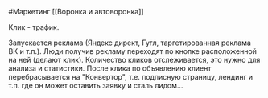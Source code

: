 #Маркетинг 
[[Воронка и автоворонка]]

Клик - трафик. 

Запускается реклама (Яндекс директ, Гугл, таргетированная реклама ВК и т.п.).
Люди получив рекламу переходят по кнопке расположенной на ней (делают клик).
Количество кликов отслеживается, это нужно для анализа и статистики.
После клика по объявлению клиент перебрасывается на "Конвертор", т.е. подписную страницу, лендинг и т.п. где он может оставить заявку и сталь лидом...